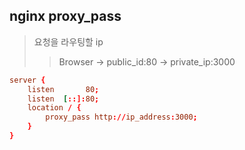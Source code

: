 ## nginx proxy_pass

> 요청을 라우팅할 ip
>
> > Browser -> public_id:80 -> private_ip:3000

```conf
server {
    listen       80;
    listen  [::]:80;
    location / {
        proxy_pass http://ip_address:3000;
    }
}
```
